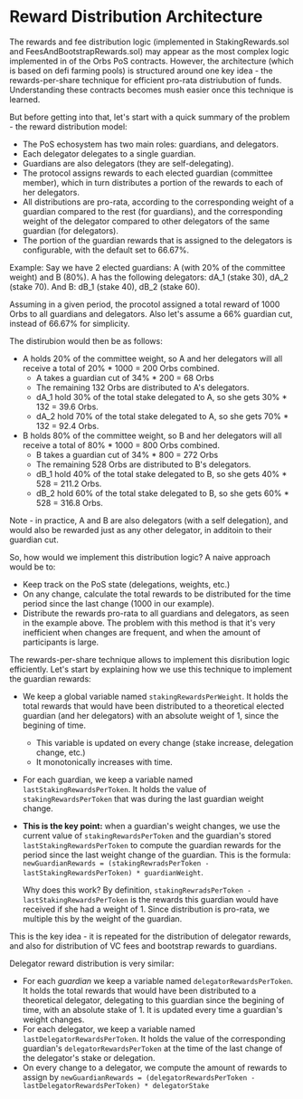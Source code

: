# Reward Distribution Architecture

The rewards and fee distribution logic (implemented in StakingRewards.sol and FeesAndBootstrapRewards.sol) may appear as the most complex logic implemented in of the Orbs PoS contracts. However, the architecture (which is based on defi farming pools) is structured around one key idea - the rewards-per-share technique for efficient pro-rata distriubution of funds. Understanding these contracts becomes mush easier once this technique is learned.

But before getting into that, let's start with a quick summary of the problem - the reward distribution model:
- The PoS echosystem has two main roles: guardians, and delegators.
- Each delegator delegates to a single guardian.
- Guardians are also delegators (they are self-delegating).
- The protocol assigns rewards to each elected guardian (committee member), which in turn distributes a portion of the rewards to each of her delegators.
- All distributions are pro-rata, according to the corresponding weight of a guardian compared to the rest (for guardians), and the corresponding weight of the delegator compared to other delegators of the same guardian (for delegators).
- The portion of the guardian rewards that is assigned to the delegators is configurable, with the default set to 66.67%.

Example:
Say we have 2 elected guardians: A (with 20% of the committee weight) and B (80%).
A has the following delegators: dA_1 (stake 30), dA_2 (stake 70).
And B: dB_1 (stake 40), dB_2 (stake 60).

Assuming in a given period, the procotol assigned a total reward of 1000 Orbs to all guardians and delegators.
Also let's assume a 66% guardian cut, instead of 66.67% for simplicity.

The distirubion would then be as follows:
- A holds 20% of the committee weight, so A and her delegators will all receive a total of 20% * 1000 = 200 Orbs combined.
  - A takes a guardian cut of 34% * 200 = 68 Orbs
  - The remaining 132 Orbs are distributed to A's delegators.
  - dA_1 hold 30% of the total stake delegated to A, so she gets 30% * 132 = 39.6 Orbs.
  - dA_2 hold 70% of the total stake delegated to A, so she gets 70% * 132 = 92.4 Orbs.
- B holds 80% of the committee weight, so B and her delegators will all receive a total of 80% * 1000 = 800 Orbs combined.
  - B takes a guardian cut of 34% * 800 = 272 Orbs
  - The remaining 528 Orbs are distributed to B's delegators.
  - dB_1 hold 40% of the total stake delegated to B, so she gets 40% * 528 = 211.2 Orbs.
  - dB_2 hold 60% of the total stake delegated to B, so she gets 60% * 528 = 316.8 Orbs.
  
Note - in practice, A and B are also delegators (with a self delegation), and would also be rewarded just as any other delegator, in additoin to their guardian cut.

So, how would we implement this distribution logic? A naive approach would be to:
- Keep track on the PoS state (delegations, weights, etc.)
- On any change, calculate the total rewards to be distributed for the time period since the last change (1000 in our example).
- Distribute the rewards pro-rata to all guardians and delegators, as seen in the example above.
The problem with this method is that it's very inefficient when changes are frequent, and when the amount of participants is large.

The rewards-per-share technique allows to implement this disribution logic efficiently. 
Let's start by explaining how we use this technique to implement the guardian rewards:
- We keep a global variable named `stakingRewardsPerWeight`. It holds the total rewards that would have been distributed to a theoretical elected guardian (and her delegators) with an absolute weight of 1, since the begining of time.
  - This variable is updated on every change (stake increase, delegation change, etc.)
  - It monotonically increases with time.
- For each guardian, we keep a variable named `lastStakingRewardsPerToken`. It holds the value of `stakingRewardsPerToken` that was during the last guardian weight change.
- **This is the key point:** when a guardian's weight changes, we use the current value of `stakingRewardsPerToken` and the guardian's stored `lastStakingRewardsPerToken` to compute the guardian rewards for the period since the last weight change of the guardian. 
  This is the formula: `newGuardianRewards = (stakingRewradsPerToken - lastStakingRewardsPerToken) * guardianWeight`.
  
  Why does this work? By definition, `stakingRewradsPerToken - lastStakingRewardsPerToken` is the rewards this guardian would have received if she had a weight of 1. Since distribution is pro-rata, we multiple this by the weight of the guardian.
  
This is the key idea - it is repeated for the distribution of delegator rewards, and also for distribution of VC fees and bootstrap rewards to guardians. 

Delegator reward distribution is very similar:
- For each *guardian* we keep a variable named `delegatorRewardsPerToken`. It holds the total rewards that would have been distributed to a theoretical delegator, delegating to this guardian since the begining of time, with an absolute stake of 1. It is updated every time a guardian's weight changes.
- For each delegator, we keep a variable named `lastDelegatorRewardsPerToken`. It holds the value of the corresponding guardian's `delegatorRewardsPerToken` at the time of the last change of the delegator's stake or delegation.
- On every change to a delegator, we compute the amount of rewards to assign by `newGuardianRewards = (delegatorRewardsPerToken - lastDelegatorRewardsPerToken) * delegatorStake`
















  
  





